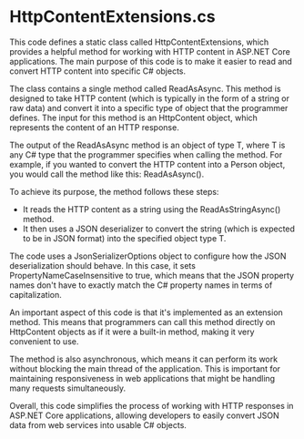 # HttpContentExtensions.cs

This code defines a static class called HttpContentExtensions, which provides a helpful method for working with HTTP content in ASP.NET Core applications. The main purpose of this code is to make it easier to read and convert HTTP content into specific C# objects.

The class contains a single method called ReadAsAsync. This method is designed to take HTTP content (which is typically in the form of a string or raw data) and convert it into a specific type of object that the programmer defines. The input for this method is an HttpContent object, which represents the content of an HTTP response.

The output of the ReadAsAsync method is an object of type T, where T is any C# type that the programmer specifies when calling the method. For example, if you wanted to convert the HTTP content into a Person object, you would call the method like this: ReadAsAsync().

To achieve its purpose, the method follows these steps:

- It reads the HTTP content as a string using the ReadAsStringAsync() method.
- It then uses a JSON deserializer to convert the string (which is expected to be in JSON format) into the specified object type T.

The code uses a JsonSerializerOptions object to configure how the JSON deserialization should behave. In this case, it sets PropertyNameCaseInsensitive to true, which means that the JSON property names don't have to exactly match the C# property names in terms of capitalization.

An important aspect of this code is that it's implemented as an extension method. This means that programmers can call this method directly on HttpContent objects as if it were a built-in method, making it very convenient to use.

The method is also asynchronous, which means it can perform its work without blocking the main thread of the application. This is important for maintaining responsiveness in web applications that might be handling many requests simultaneously.

Overall, this code simplifies the process of working with HTTP responses in ASP.NET Core applications, allowing developers to easily convert JSON data from web services into usable C# objects.
